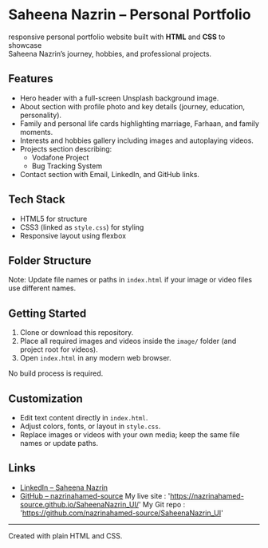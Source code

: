 
 # Saheena Nazrin – Personal Portfolio

 responsive personal portfolio website built with **HTML** and **CSS** to showcase  
Saheena Nazrin’s journey, hobbies, and professional projects.



## Features
- Hero header with a full-screen Unsplash background image.
- About section with profile photo and key details (journey, education, personality).
- Family and personal life cards highlighting marriage, Farhaan, and family moments.
- Interests and hobbies gallery including images and autoplaying videos.
- Projects section describing:
  - Vodafone Project
  - Bug Tracking System
- Contact section with Email, LinkedIn, and GitHub links.

## Tech Stack
- HTML5 for structure  
- CSS3 (linked as `style.css`) for styling  
- Responsive layout using flexbox

## Folder Structure

Note: Update file names or paths in `index.html` if your image or video files use different names.

## Getting Started
1. Clone or download this repository.
2. Place all required images and videos inside the `image/` folder (and project root for videos).
3. Open `index.html` in any modern web browser.

No build process is required.

## Customization
- Edit text content directly in `index.html`.
- Adjust colors, fonts, or layout in `style.css`.
- Replace images or videos with your own media; keep the same file names or update paths.

## Links
- [LinkedIn – Saheena Nazrin](https://www.linkedin.com/in/saheena-nazrin-k-412240b7/yourprofile) 
- [GitHub – nazrinahamed-source](https://github.com/nazrinahamed-source)
 My live site : 'https://nazrinahamed-source.github.io/SaheenaNazrin_UI/'
 My Git repo : 'https://github.com/nazrinahamed-source/SaheenaNazrin_UI'
 
---

Created with plain HTML and CSS.





